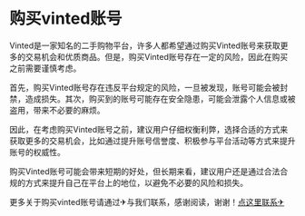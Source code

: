 # 购买vinted账号

Vinted是一家知名的二手购物平台，许多人都希望通过购买Vinted账号来获取更多的交易机会和优质商品。但是，购买Vinted账号存在一定的风险，因此在购买之前需要谨慎考虑。

首先，购买Vinted账号存在违反平台规定的风险，一旦被发现，账号可能会被封禁，造成损失。其次，购买到的账号可能存在安全隐患，可能会泄露个人信息或被盗用，带来不必要的麻烦。

因此，在考虑购买Vinted账号之前，建议用户仔细权衡利弊，选择合适的方式来获取更多的交易机会，比如通过提升账号信誉度、积极参与平台活动等方式来提升账号的权威性。

购买Vinted账号可能会带来短期的好处，但长期来看，建议用户还是通过合法合规的方式来提升自己在平台上的地位，以避免不必要的风险和损失。

更多关于购买vinted账号请通过✈与我们联系，感谢阅读，谢谢！[点这里联系✈](https://lm.k02.cc)